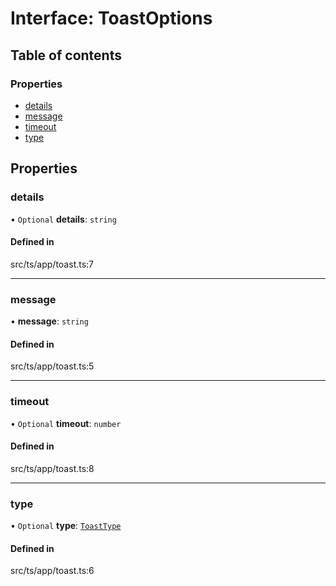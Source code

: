 # Interface: ToastOptions

## Table of contents

### Properties

- [details](ToastOptions.md#details)
- [message](ToastOptions.md#message)
- [timeout](ToastOptions.md#timeout)
- [type](ToastOptions.md#type)

## Properties

### details

• `Optional` **details**: `string`

#### Defined in

src/ts/app/toast.ts:7

___

### message

• **message**: `string`

#### Defined in

src/ts/app/toast.ts:5

___

### timeout

• `Optional` **timeout**: `number`

#### Defined in

src/ts/app/toast.ts:8

___

### type

• `Optional` **type**: [`ToastType`](../API.md#toasttype)

#### Defined in

src/ts/app/toast.ts:6
